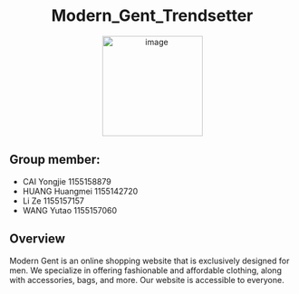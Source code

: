 <div align="center">
  
# Modern_Gent_Trendsetter
<img width="177" alt="image" src="https://github.com/kkms-14/Modern_Gent_Trendsetter/assets/74400595/c25e80fb-86d2-4c95-b013-3de6ee55c602">
</div>

## Group member:
* CAI Yongjie 1155158879
* HUANG Huangmei 1155142720
* Li Ze 1155157157
* WANG Yutao 1155157060
## Overview
Modern Gent is an online shopping website that is exclusively designed for men. We specialize in offering fashionable and affordable clothing, along with accessories, bags, and more. Our website is accessible to everyone.


